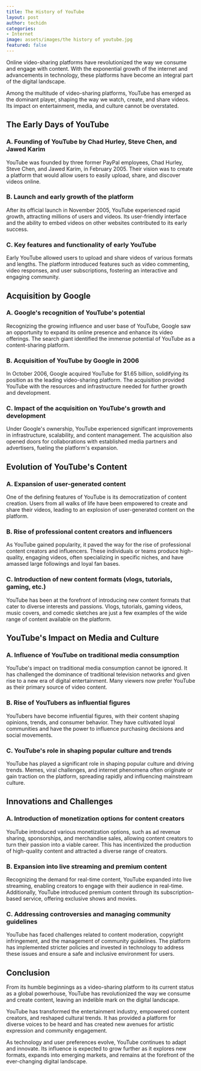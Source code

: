 ```yaml
---
title: The History of YouTube
layout: post
author: techidn
categories: 
- Internet
image: assets/images/the history of youtube.jpg
featured: false
---
```


Online video-sharing platforms have revolutionized the way we consume and engage with content. With the exponential growth of the internet and advancements in technology, these platforms have become an integral part of the digital landscape.

Among the multitude of video-sharing platforms, YouTube has emerged as the dominant player, shaping the way we watch, create, and share videos. Its impact on entertainment, media, and culture cannot be overstated.

## The Early Days of YouTube
### A. Founding of YouTube by Chad Hurley, Steve Chen, and Jawed Karim
YouTube was founded by three former PayPal employees, Chad Hurley, Steve Chen, and Jawed Karim, in February 2005. Their vision was to create a platform that would allow users to easily upload, share, and discover videos online.

### B. Launch and early growth of the platform
After its official launch in November 2005, YouTube experienced rapid growth, attracting millions of users and videos. Its user-friendly interface and the ability to embed videos on other websites contributed to its early success.

### C. Key features and functionality of early YouTube
Early YouTube allowed users to upload and share videos of various formats and lengths. The platform introduced features such as video commenting, video responses, and user subscriptions, fostering an interactive and engaging community.

## Acquisition by Google
### A. Google's recognition of YouTube's potential
Recognizing the growing influence and user base of YouTube, Google saw an opportunity to expand its online presence and enhance its video offerings. The search giant identified the immense potential of YouTube as a content-sharing platform.

### B. Acquisition of YouTube by Google in 2006
In October 2006, Google acquired YouTube for $1.65 billion, solidifying its position as the leading video-sharing platform. The acquisition provided YouTube with the resources and infrastructure needed for further growth and development.

### C. Impact of the acquisition on YouTube's growth and development
Under Google's ownership, YouTube experienced significant improvements in infrastructure, scalability, and content management. The acquisition also opened doors for collaborations with established media partners and advertisers, fueling the platform's expansion.

## Evolution of YouTube's Content
### A. Expansion of user-generated content
One of the defining features of YouTube is its democratization of content creation. Users from all walks of life have been empowered to create and share their videos, leading to an explosion of user-generated content on the platform.

### B. Rise of professional content creators and influencers
As YouTube gained popularity, it paved the way for the rise of professional content creators and influencers. These individuals or teams produce high-quality, engaging videos, often specializing in specific niches, and have amassed large followings and loyal fan bases.

### C. Introduction of new content formats (vlogs, tutorials, gaming, etc.)
YouTube has been at the forefront of introducing new content formats that cater to diverse interests and passions. Vlogs, tutorials, gaming videos, music covers, and comedic sketches are just a few examples of the wide range of content available on the platform.

## YouTube's Impact on Media and Culture
### A. Influence of YouTube on traditional media consumption
YouTube's impact on traditional media consumption cannot be ignored. It has challenged the dominance of traditional television networks and given rise to a new era of digital entertainment. Many viewers now prefer YouTube as their primary source of video content.

### B. Rise of YouTubers as influential figures
YouTubers have become influential figures, with their content shaping opinions, trends, and consumer behavior. They have cultivated loyal communities and have the power to influence purchasing decisions and social movements.

### C. YouTube's role in shaping popular culture and trends
YouTube has played a significant role in shaping popular culture and driving trends. Memes, viral challenges, and internet phenomena often originate or gain traction on the platform, spreading rapidly and influencing mainstream culture.

## Innovations and Challenges
### A. Introduction of monetization options for content creators
YouTube introduced various monetization options, such as ad revenue sharing, sponsorships, and merchandise sales, allowing content creators to turn their passion into a viable career. This has incentivized the production of high-quality content and attracted a diverse range of creators.

### B. Expansion into live streaming and premium content
Recognizing the demand for real-time content, YouTube expanded into live streaming, enabling creators to engage with their audience in real-time. Additionally, YouTube introduced premium content through its subscription-based service, offering exclusive shows and movies.

### C. Addressing controversies and managing community guidelines
YouTube has faced challenges related to content moderation, copyright infringement, and the management of community guidelines. The platform has implemented stricter policies and invested in technology to address these issues and ensure a safe and inclusive environment for users.

## Conclusion
From its humble beginnings as a video-sharing platform to its current status as a global powerhouse, YouTube has revolutionized the way we consume and create content, leaving an indelible mark on the digital landscape.

YouTube has transformed the entertainment industry, empowered content creators, and reshaped cultural trends. It has provided a platform for diverse voices to be heard and has created new avenues for artistic expression and community engagement.

As technology and user preferences evolve, YouTube continues to adapt and innovate. Its influence is expected to grow further as it explores new formats, expands into emerging markets, and remains at the forefront of the ever-changing digital landscape.
